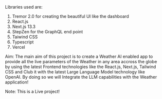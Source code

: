  Libraries used are:

1. Tremor 2.0 for creating the beautiful UI like the dashboard
2. React.js
3. Next.js  13.3
4. StepZen for the GraphQL end point
5. Taiwind CSS
6. Typescript
7. Vercel

Aim: The main aim of this project is to create a Weather AI enabled app to provide all the live parameters of the Weather in any area accross the globe by using the latest Frontend technologies like the React.js, Next.js, Tailwind CSS and Club it with the latest Large Language Model technology like OpenAI. By doing so we will Integrate the LLM capabilities with the Weather application!

Note: This is a Live project!



